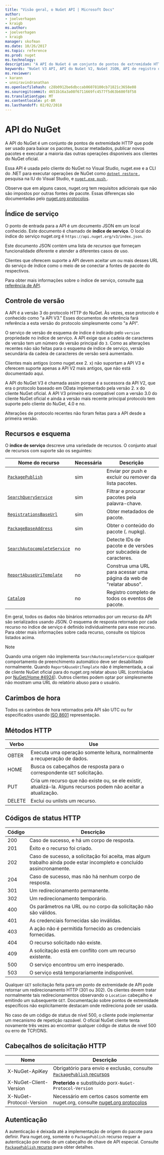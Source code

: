 ```yaml
---
title: "Visão geral, o NuGet API | Microsoft Docs"
author:
- joelverhagen
- kraigb
ms.author:
- joelverhagen
- kraigb
manager: skofman
ms.date: 10/26/2017
ms.topic: reference
ms.prod: nuget
ms.technology: 
description: "A API do NuGet é um conjunto de pontos de extremidade HTTP que podem ser usados para baixar os pacotes, buscar metadados, publicar novos pacotes, etc."
keywords: "NuGet V3 API, API do NuGet V2, NuGet JSON, API de registro do NuGet, contêiner simples de API do NuGet, NuGet nupkg API, NuGet metadados API, API de pesquisa NuGet, NuGet push API, NuGe publicar API, NuGet excluir API, NuGet remover da lista de API, o protocolo do NuGet"
ms.reviewer:
- karann
- unniravindranathan
ms.openlocfilehash: c28b0912be6dbccab06078100cb71821c3658e08
ms.sourcegitcommit: 4651b16a3a08f6711669fc4577f5d63b600f8f58
ms.translationtype: MT
ms.contentlocale: pt-BR
ms.lasthandoff: 02/02/2018
---
```

# <a name="nuget-api"></a>API do NuGet

A API do NuGet é um conjunto de pontos de extremidade HTTP que pode ser usado para baixar os pacotes, buscar metadados, publicar novos pacotes e executar a maioria das outras operações disponíveis aos clientes do NuGet oficial.

Essa API é usada pelo cliente do NuGet no Visual Studio, nuget.exe e a CLI do .NET para executar operações de NuGet como [ `dotnet restore` ](/dotnet/articles/core/preview3/tools/dotnet-restore), pesquisa na IU do Visual Studio, e [ `nuget.exe push` ](../tools/cli-ref-push.md).

Observe que em alguns casos, nuget.org tem requisitos adicionais que não são impostos por outras fontes de pacote. Essas diferenças são documentadas pelo [nuget.org protocolos](nuget-protocols.md).

## <a name="service-index"></a>Índice de serviço

O ponto de entrada para a API é um documento JSON em um local conhecido. Este documento é chamado de **índice de serviço**.
O local do índice do serviço nuget.org é `https://api.nuget.org/v3/index.json`.

Este documento JSON contém uma lista de *recursos* que forneçam funcionalidade diferente e atender a diferentes casos de uso.

Clientes que oferecem suporte a API devem aceitar um ou mais desses URL do serviço de índice como o meio de se conectar a fontes de pacote do respectivos.

Para obter mais informações sobre o índice de serviço, consulte [sua referência de API](service-index.md).

## <a name="versioning"></a>Controle de versão

A API é a versão 3 do protocolo HTTP do NuGet. Às vezes, esse protocolo é conhecido como "a API V3." Esses documentos de referência fará referência a esta versão do protocolo simplesmente como "a API".

O serviço de versão de esquema de índice é indicado pelo `version` propriedade no índice de serviço. A API exige que a cadeia de caracteres de versão tem um número de versão principal do `3`. Como as alterações recentes não são feitas para o esquema de índice de serviço, versão secundária da cadeia de caracteres de versão será aumentado.

Clientes mais antigos (como nuget.exe 2. x) não suportam a API V3 e oferecem suporte apenas a API V2 mais antigos, que não está documentado aqui.

A API do NuGet V3 é chamada assim porque é a sucessora da API V2, que era o protocolo baseado em OData implementado pela versão 2. x do cliente NuGet oficial. A API V3 primeiro era compatível com a versão 3.0 do cliente NuGet oficial e ainda a versão mais recente principal protocolo tem suporte pelo cliente do NuGet, 4.0 e no. 

Alterações de protocolo recentes não foram feitas para a API desde a primeira versão.

## <a name="resources-and-schema"></a>Recursos e esquema

O **índice de serviço** descreve uma variedade de recursos. O conjunto atual de recursos com suporte são os seguintes:

Nome do recurso                                                          | Necessária | Descrição
---------------------------------------------------------------------- | -------- | -----------
[`PackagePublish`](package-publish-resource.md)                        | sim      | Enviar por push e excluir ou remover da lista pacotes.
[`SearchQueryService`](search-query-service-resource.md)               | sim      | Filtrar e procurar pacotes pela palavra-chave.
[`RegistrationsBaseUrl`](registration-base-url-resource.md)            | sim      | Obter metadados de pacote.
[`PackageBaseAddress`](package-base-address-resource.md)               | sim      | Obter o conteúdo do pacote (. nupkg).
[`SearchAutocompleteService`](search-autocomplete-service-resource.md) | no       | Detecte IDs de pacote e de versões por subcadeia de caracteres.
[`ReportAbuseUriTemplate`](report-abuse-resource.md)                   | no       | Construa uma URL para acessar uma página da web de "relatar abuso".
[`Catalog`](catalog-resource.md)                                       | no       | Registro completo de todos os eventos de pacote.

Em geral, todos os dados não binários retornados por um recurso da API são serializados usando JSON. O esquema de resposta retornado por cada recurso no índice de serviço é definido individualmente para esse recurso. Para obter mais informações sobre cada recurso, consulte os tópicos listados acima.

> [!Note]
> Quando uma origem não implementa `SearchAutocompleteService` qualquer comportamento de preenchimento automático deve ser desabilitado normalmente. Quando `ReportAbuseUriTemplate` não é implementada, a cai de cliente NuGet oficial para do nuget.org relatar abuso URL (controladas por [NuGet/Home #4924](https://github.com/NuGet/Home/issues/4924)). Outros clientes podem optar por simplesmente não mostram uma URL do relatório abuso para o usuário.

## <a name="timestamps"></a>Carimbos de hora

Todos os carimbos de hora retornados pela API são UTC ou for especificados usando [ISO 8601](https://www.iso.org/iso-8601-date-and-time-format.html) representação. 

## <a name="http-methods"></a>Métodos HTTP

Verbo   | Use
------ | -----------
OBTER    | Executa uma operação somente leitura, normalmente a recuperação de dados.
HOME   | Busca os cabeçalhos de resposta para o correspondente `GET` solicitação.
PUT    | Cria um recurso que não existe ou, se ele existir, atualizá-la. Alguns recursos podem não aceitar a atualização.
DELETE | Exclui ou unlists um recurso.

## <a name="http-status-codes"></a>Códigos de status HTTP

Código | Descrição
---- | -----
200  | Caso de sucesso, e há um corpo de resposta.
201  | Êxito e o recurso foi criado.
202  | Caso de sucesso, a solicitação foi aceita, mas algum trabalho ainda pode estar incompleto e concluído assincronamente.
204  | Caso de sucesso, mas não há nenhum corpo de resposta.
301  | Um redirecionamento permanente.
302  | Um redirecionamento temporário.
400  | Os parâmetros na URL ou no corpo da solicitação não são válidos.
401  | As credenciais fornecidas são inválidas.
403  | A ação não é permitida fornecido as credenciais fornecidas.
404  | O recurso solicitado não existe.
409  | A solicitação está em conflito com um recurso existente.
500  | O serviço encontrou um erro inesperado.
503  | O serviço está temporariamente indisponível.

Qualquer `GET` solicitação feita para um ponto de extremidade de API pode retornar um redirecionamento HTTP (301 ou 302). Os clientes devem tratar normalmente tais redirecionamentos observando o `Location` cabeçalho e emitindo um subsequente `GET`. Documentação sobre pontos de extremidade específicos não explicitamente destacam onde redireciona pode ser usada.

No caso de um código de status de nível 500, o cliente pode implementar um mecanismo de repetição razoável. O oficial NuGet cliente tenta novamente três vezes ao encontrar qualquer código de status de nível 500 ou erro de TCP/DNS.

## <a name="http-request-headers"></a>Cabeçalhos de solicitação HTTP

Nome                     | Descrição
------------------------ | -----------
X-NuGet-ApiKey           | Obrigatório para envio e exclusão, consulte [ `PackagePublish` recursos](package-publish-resource.md)
X-NuGet-Client-Version   | **Preterido** e substituído por`X-NuGet-Protocol-Version`
X-NuGet-Protocol-Version | Necessário em certos casos somente em nuget.org, consulte [nuget.org protocolos](NuGet-Protocols.md)

## <a name="authentication"></a>Autenticação

A autenticação é deixada até a implementação de origem do pacote para definir. Para nuget.org, somente o `PackagePublish` recurso requer a autenticação por meio de um cabeçalho de chave de API especial. Consulte [ `PackagePublish` recurso](package-publish-resource.md) para obter detalhes.
